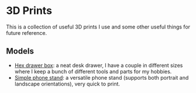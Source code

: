 # 3D Prints

This is a collection of useful 3D prints I use and some other useful things for future reference.

## Models

* [Hex drawer box](https://www.thingiverse.com/thing:421886): a neat desk drawer, I have a couple in different sizes where I keep a bunch of different tools and parts for my hobbies.
* [Simple phone stand](https://www.prusaprinters.org/prints/19811-simple-phone-stand): a versatile phone stand (supports both portrait and landscape orientations), very quick to print.
